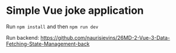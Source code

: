 # Simple Vue joke application

Run `npm install` and then `npm run dev`

Run backend: https://github.com/naurisievins/26MD-2-Vue-3-Data-Fetching-State-Management-back
